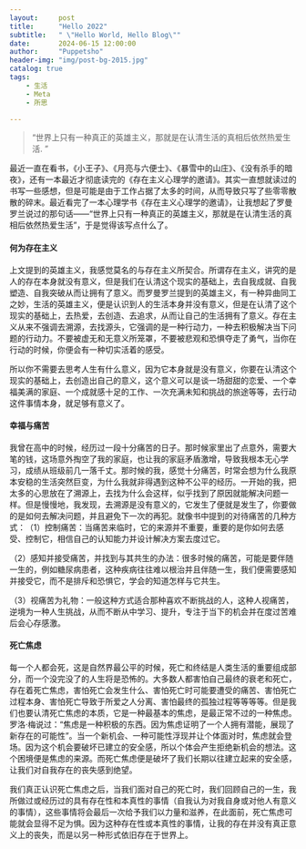 ```yaml
---
layout:     post
title:      "Hello 2022"
subtitle:   " \"Hello World, Hello Blog\""
date:       2024-06-15 12:00:00
author:     "Puppetsho"
header-img: "img/post-bg-2015.jpg"
catalog: true
tags:
    - 生活
    - Meta
    - 所思

---
```


> “世界上只有一种真正的英雄主义，那就是在认清生活的真相后依然热爱生活. ”

​	最近一直在看书，《小王子》、《月亮与六便士》、《暴雪中的山庄》、《没有杀手的暗夜》，还有一本最近才彻底读完的《存在主义心理学的邀请》。其实一直想就读过的书写一些感想，但是可能是由于工作占据了太多的时间，从而导致只写了些零零散散的碎末。最近看完了一本心理学书《存在主义心理学的邀请》，让我想起了罗曼罗兰说过的那句话——“世界上只有一种真正的英雄主义，那就是在认清生活的真相后依然热爱生活”，于是觉得该写点什么了。

#### 何为存在主义

​	上文提到的英雄主义，我感觉莫名的与存在主义所契合。所谓存在主义，讲究的是人的存在本身就没有意义，但是我们在认清这个现实的基础上，去自我成就、自我塑造、自我突破从而让拥有了意义。而罗曼罗兰提到的英雄主义，有一种异曲同工之妙，生活的英雄主义，便是认识到人的生活本身并没有意义，但是在认清了这个现实的基础上，去热爱，去创造、去追求，从而让自己的生活拥有了意义。存在主义从来不强调去溯源，去找源头，它强调的是一种行动力，一种去积极解决当下问题的行动力。不要被虚无和无意义所笼罩，不要被悲观和恐惧夺走了勇气，当你在行动的时候，你便会有一种切实活着的感受。

​	所以你不需要去思考人生有什么意义，因为它本身就是没有意义，你要在认清这个现实的基础上，去创造出自己的意义，这个意义可以是谈一场甜甜的恋爱、一个幸福美满的家庭、一个成就感十足的工作、一次充满未知和挑战的旅途等等，去行动这件事情本身，就足够有意义了。

#### 幸福与痛苦

​	我曾在高中的时候，经历过一段十分痛苦的日子。那时候家里出了点意外，需要大笔的钱，这场意外掏空了我的家庭，也让我的家庭矛盾激增，导致我根本无心学习，成绩从班级前几一落千丈。那时候的我，感觉十分痛苦，时常会想为什么我原本安稳的生活突然巨变，为什么我就非得遇到这种不公平的经历。一开始的我，把太多的心思放在了溯源上，去找为什么会这样，似乎找到了原因就能解决问题一样。但是慢慢地，我发现，去溯源是没有意义的，它发生了便就是发生了，你要做的是如何去解决问题，并且避免下一次的再犯。就像书中提到的对待痛苦的几种方式：
​	（1）控制痛苦：当痛苦来临时，它的来源并不重要，重要的是你如何去感受、控制它，相信自己的认知能力并设计解决方案去度过它。

​	（2）感知并接受痛苦，并找到与其共生的办法：很多时候的痛苦，可能是要伴随一生的，例如糖尿病患者，这种疾病往往难以根治并且伴随一生，我们便需要感知并接受它，而不是排斥和恐惧它，学会的知道怎样与它共生。

​	（3）视痛苦为礼物：一般这种方式适合那种喜欢不断挑战的人，这种人视痛苦，逆境为一种人生挑战，从而不断从中学习、提升，专注于当下的机会并在度过苦难后会心存感激。

#### 死亡焦虑

​        每一个人都会死，这是自然界最公平的时候，死亡和终结是人类生活的重要组成部分，而一个没完没了的人生将是恐怖的。大多数人都害怕自己最终的衰老和死亡，存在着死亡焦虑，害怕死亡会发生什么、害怕死亡时可能要遭受的痛苦、害怕死亡过程本身、害怕死亡导致于所爱之人分离、害怕最终的孤独过程等等等等。但是我们也要认清死亡焦虑的本质，它是一种最基本的焦虑，是最正常不过的一种焦虑。罗洛·梅说过：“焦虑是一种积极的东西。因为焦虑证明了一个人拥有潜能，展现了新存在的可能性”。当一个新机会、一种可能性浮现并让个体面对时，焦虑就会登场。因为这个机会要破坏已建立的安全感，所以个体会产生拒绝新机会的想法。这个困境便是焦虑的来源。而死亡焦虑便是破坏了我们长期以往建立起来的安全感，让我们对自我存在的丧失感到绝望。

​		我们真正认识死亡焦虑之后，当我们面对自己的死亡时，我们回顾自己的一生，我所做过或经历过的具有存在性和本真性的事情（自我认为对我自身或对他人有意义的事情），这些事情将会最后一次给予我们以力量和滋养，在此面前，死亡焦虑可能就会显得不足为惧。因为这种存在性或本真性的事情，让我的存在并没有真正意义上的丧失，而是以另一种形式依旧存在于世界上。

